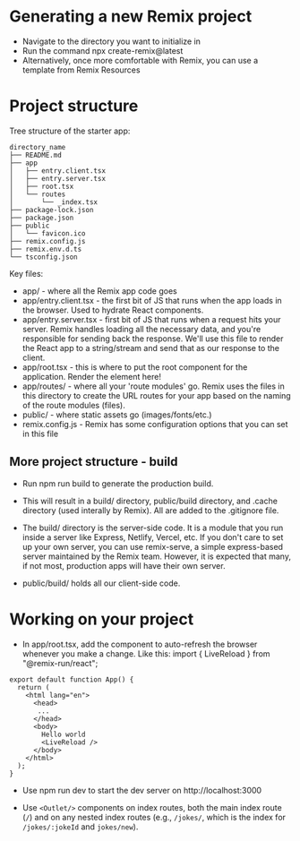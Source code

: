 # Generating a new Remix project

- Navigate to the directory you want to initialize in
- Run the command npx create-remix@latest
- Alternatively, once more comfortable with Remix, you can use a template from Remix Resources

# Project structure

Tree structure of the starter app:

```
directory_name
├── README.md
├── app
│   ├── entry.client.tsx
│   ├── entry.server.tsx
│   ├── root.tsx
│   └── routes
│       └── _index.tsx
├── package-lock.json
├── package.json
├── public
│   └── favicon.ico
├── remix.config.js
├── remix.env.d.ts
└── tsconfig.json
```

Key files:

- app/ - where all the Remix app code goes
- app/entry.client.tsx - the first bit of JS that runs when the app loads in the browser. Used to hydrate React components.
- app/entry.server.tsx - first bit of JS that runs when a request hits your server. Remix handles loading all the necessary data, and you're responsible for sending back the response. We'll use this file to render the React app to a string/stream and send that as our response to the client.
- app/root.tsx - this is where to put the root component for the application. Render the <html> element here!
- app/routes/ - where all your 'route modules' go. Remix uses the files in this directory to create the URL routes for your app based on the naming of the route modules (files).
- public/ - where static assets go (images/fonts/etc.)
- remix.config.js - Remix has some configuration options that you can set in this file

## More project structure - build

- Run npm run build to generate the production build.

- This will result in a build/ directory, public/build directory, and .cache directory (used interally by Remix). All are added to the .gitignore file.

- The build/ directory is the server-side code. It is a module that you run inside a server like Express, Netlify, Vercel, etc. If you don't care to set up your own server, you can use remix-serve, a simple express-based server maintained by the Remix team. However, it is expected that many, if not most, production apps will have their own server.
- public/build/ holds all our client-side code.

# Working on your project

- In app/root.tsx, add the <LiveReload /> component to auto-refresh the browser whenever you make a change. Like this:
  import { LiveReload } from "@remix-run/react";

```
export default function App() {
  return (
    <html lang="en">
      <head>
       ...
      </head>
      <body>
        Hello world
        <LiveReload />
      </body>
    </html>
  );
}
```

- Use npm run dev to start the dev server on http://localhost:3000

- Use `<Outlet/>` components on index routes, both the main index route (`/`) and on any nested index routes (e.g., `/jokes/`, which is the index for `/jokes/:jokeId` and `jokes/new`).
